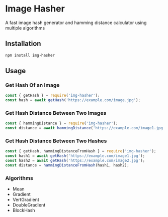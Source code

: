 # Image Hasher

A fast image hash generator and hamming distance calculator using multiple algorithms

## Installation

```bash
npm install img-hasher
```

## Usage

### Get Hash Of an Image

```js
const { getHash } = require('img-hasher');
const hash = await getHash('https://example.com/image.jpg');
```

### Get Hash Distance Between Two Images

```js
const { hammingDistance } = require('img-hasher');
const distance = await hammingDistance('https://example.com/image1.jpg', 'https://example.com/image2.jpg');
```

### Get Hash Distance Between Two Hashes

```js
const { getHash, hammingDistanceFromHash } = require('img-hasher');
const hash1 = await getHash('https://example.com/image1.jpg');
const hash2 = await getHash('https://example.com/image2.jpg');
const distance = hammingDistanceFromHash(hash1, hash2);
```

### Algorithms

- Mean
- Gradient
- VertGradient
- DoubleGradient
- BlockHash

